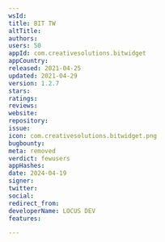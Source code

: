 ```yaml
---
wsId: 
title: BIT TW
altTitle: 
authors: 
users: 50
appId: com.creativesolutions.bitwidget
appCountry: 
released: 2021-04-25
updated: 2021-04-29
version: 1.2.7
stars: 
ratings: 
reviews: 
website: 
repository: 
issue: 
icon: com.creativesolutions.bitwidget.png
bugbounty: 
meta: removed
verdict: fewusers
appHashes: 
date: 2024-04-19
signer: 
twitter: 
social: 
redirect_from: 
developerName: LOCUS DEV
features: 

---
```


